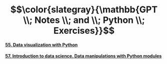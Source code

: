 # $$\color{slategray}{\mathbb{GPT \\; Notes \\; and \\; Python \\; Exercises}}$$

#### [55. Data visualization with Python](https://www.kaggle.com/code/olgabelitskaya/gptpythonnotes55)
#### [57. Introduction to data science. Data manipulations with Python modules](https://www.kaggle.com/code/olgabelitskaya/gptpythonnotes57)
